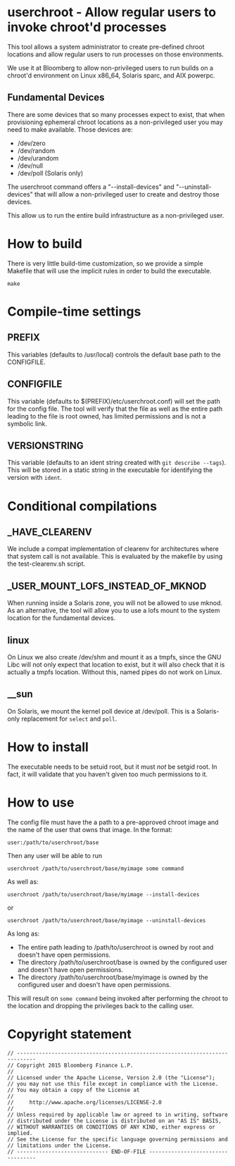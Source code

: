 # userchroot - Allow regular users to invoke chroot'd processes

This tool allows a system administrator to create pre-defined chroot
locations and allow regular users to run processes on those
environments.

We use it at Bloomberg to allow non-privileged users to run builds on
a chroot'd environment on Linux x86_64, Solaris sparc, and AIX
powerpc.

## Fundamental Devices

There are some devices that so many processes expect to exist, that
when provisioning ephemeral chroot locations as a non-privileged user
you may need to make available. Those devices are:

 * /dev/zero
 * /dev/random
 * /dev/urandom
 * /dev/null
 * /dev/poll (Solaris only)

The userchroot command offers a "--install-devices" and
"--uninstall-devices" that will allow a non-privileged user to create
and destroy those devices.

This allow us to run the entire build infrastructure as a
non-privileged user.

# How to build

There is very little build-time customization, so we provide a simple
Makefile that will use the implicit rules in order to build the
executable.

```
make
```

# Compile-time settings

## PREFIX

This variables (defaults to /usr/local) controls the default base path
to the CONFIGFILE.

## CONFIGFILE

This variable (defaults to $(PREFIX)/etc/userchroot.conf) will set the
path for the config file. The tool will verify that the file as well
as the entire path leading to the file is root owned, has limited
permissions and is not a symbolic link.

## VERSIONSTRING

This variable (defaults to an ident string created with `git describe
--tags`). This will be stored in a static string in the executable for
identifying the version with `ident`.

# Conditional compilations

## _HAVE_CLEARENV

We include a compat implementation of clearenv for architectures where
that system call is not available. This is evaluated by the makefile
by using the test-clearenv.sh script.

## _USER_MOUNT_LOFS_INSTEAD_OF_MKNOD

When running inside a Solaris zone, you will not be allowed to use
mknod. As an alternative, the tool will allow you to use a lofs mount
to the system location for the fundamental devices.

## __linux__

On Linux we also create /dev/shm and mount it as a tmpfs, since the
GNU Libc will not only expect that location to exist, but it will also
check that it is actually a tmpfs location. Without this, named pipes
do not work on Linux.

## __sun

On Solaris, we mount the kernel poll device at /dev/poll. This is a
Solaris-only replacement for `select` and `poll`.

# How to install

The executable needs to be setuid root, but it must *not* be setgid
root. In fact, it will validate that you haven't given too much
permissions to it.

# How to use

The config file must have the a path to a pre-approved chroot image
and the name of the user that owns that image. In the format:

```
user:/path/to/userchroot/base
```

Then any user will be able to run

```
userchroot /path/to/userchroot/base/myimage some command
```

As well as:

```
userchroot /path/to/userchroot/base/myimage --install-devices
```

or

```
userchroot /path/to/userchroot/base/myimage --uninstall-devices
```

As long as:

 * The entire path leading to /path/to/userchroot is owned by root and
   doesn't have open permissions.
 * The directory /path/to/userchroot/base is owned by the configured
   user and doesn't have open permissions.
 * The directory /path/to/userchroot/base/myimage is owned by the
   configured user and doesn't have open permissions.

This will result on ```some command``` being invoked after performing
the chroot to the location and dropping the privileges back to the
calling user.

# Copyright statement


```
// ----------------------------------------------------------------------------
// Copyright 2015 Bloomberg Finance L.P.
//
// Licensed under the Apache License, Version 2.0 (the "License");
// you may not use this file except in compliance with the License.
// You may obtain a copy of the License at
//
//     http://www.apache.org/licenses/LICENSE-2.0
//
// Unless required by applicable law or agreed to in writing, software
// distributed under the License is distributed on an "AS IS" BASIS,
// WITHOUT WARRANTIES OR CONDITIONS OF ANY KIND, either express or implied.
// See the License for the specific language governing permissions and
// limitations under the License.
// ----------------------------- END-OF-FILE ----------------------------------
```

